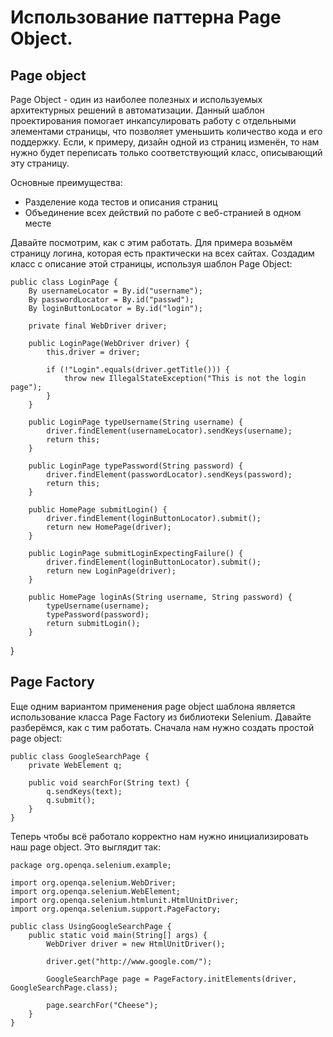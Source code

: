 # Использование паттерна Page Object.

## Page object

Page Object - один из наиболее полезных и используемых архитектурных решений в автоматизации. Данный шаблон проектирования помогает инкапсулировать работу с отдельными элементами страницы, что позволяет уменьшить количество кода и его поддержку. Если, к примеру, дизайн одной из страниц изменён, то нам нужно будет переписать только соответствующий класс, описывающий эту страницу.

Основные преимущества:

* Разделение кода тестов и описания страниц
* Объединение всех действий по работе с веб-странией в одном месте

Давайте посмотрим, как с этим работать. Для примера возьмём страницу логина, которая есть практически на всех сайтах. Создадим класс с описание этой страницы, используя шаблон Page Object:

    public class LoginPage {
        By usernameLocator = By.id("username");
        By passwordLocator = By.id("passwd");
        By loginButtonLocator = By.id("login");
    
        private final WebDriver driver;
        
        public LoginPage(WebDriver driver) {
            this.driver = driver;
    
            if (!"Login".equals(driver.getTitle())) {
                throw new IllegalStateException("This is not the login page");
            }
        }
    
        public LoginPage typeUsername(String username) {
            driver.findElement(usernameLocator).sendKeys(username);
            return this;    
        }
    
        public LoginPage typePassword(String password) {
            driver.findElement(passwordLocator).sendKeys(password);
            return this;    
        }
    
        public HomePage submitLogin() {
            driver.findElement(loginButtonLocator).submit();
            return new HomePage(driver);    
        }
    
        public LoginPage submitLoginExpectingFailure() {
            driver.findElement(loginButtonLocator).submit();
            return new LoginPage(driver);   
        }
    
        public HomePage loginAs(String username, String password) {
            typeUsername(username);
            typePassword(password);
            return submitLogin();
        }
}
    
    
## Page Factory

Еще одним вариантом применения page object шаблона является использование класса Page Factory из библиотеки Selenium. Давайте разберёмся, как с тим работать. Сначала нам нужно создать простой page object:

    public class GoogleSearchPage {
        private WebElement q;
    
        public void searchFor(String text) {
            q.sendKeys(text);
            q.submit();
        }
    } 
    
Теперь чтобы всё работало корректно нам нужно инициализировать наш page object. Это выглядит так:

    package org.openqa.selenium.example;
    
    import org.openqa.selenium.WebDriver;
    import org.openqa.selenium.WebElement;
    import org.openqa.selenium.htmlunit.HtmlUnitDriver;
    import org.openqa.selenium.support.PageFactory;
    
    public class UsingGoogleSearchPage {
        public static void main(String[] args) {
            WebDriver driver = new HtmlUnitDriver();
    
            driver.get("http://www.google.com/");
    
            GoogleSearchPage page = PageFactory.initElements(driver, GoogleSearchPage.class);
    
            page.searchFor("Cheese");
        }
    }     